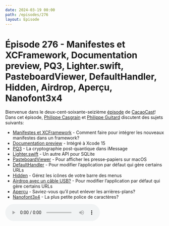 ```yaml
---
date: 2024-03-19 00:00
path: /episodes/276
layout: Episode
---
```

# Épisode 276 - Manifestes et XCFramework, Documentation preview, PQ3, Lighter.swift, PasteboardViewer, DefaultHandler, Hidden, Airdrop, Aperçu, Nanofont3x4
<p>Bienvenue dans le deux-cent-soixante-seizi&egrave;me&nbsp;<a href="https://cacaocast.com/media/cacaocast_276.mp3" title="CacaoCast Episode 276">épisode</a> de <a href="https://mastodon.world/@cacaocast" title="CacaoCast sur Mastodon.world">CacaoCast</a>! Dans cet épisode, <a href="https://mastodon.social/@philippec" title="Philippe Casgrain sur Mastodon.social">Philippe Casgrain</a> et <a href="https://mastodon.social/@philippeguitard" title="Philippe Guitard sur Mastodon.social">Philippe Guitard</a> discutent des sujets suivants:</p>
<ul>
<li><a href="https://rhonabwy.com/2024/02/18/embedding-a-privacy-manifest-into-an-xcframework/" title="Manifestes et XCFramework">Manifestes et XCFramework</a> - Comment faire pour intégrer les nouveaux manifestes dans un framework?</li>
<li><a href="https://mastodon.social/@danielsaidi/112116158409293543" title="Documentation preview">Documentation preview</a> - Intégré à Xcode 15</li>
<li><a href="https://security.apple.com/blog/imessage-pq3/" title="PQ3">PQ3</a> - La cryptographie post-quantique dans iMessage</li>
<li><a href="https://github.com/Lighter-swift" title="Lighter.swift">Lighter.swift</a> - Un autre API pour SQLite</li>
<li><a href="https://github.com/sindresorhus/Pasteboard-Viewer" title="PasteboardViewer">PasteboardViewer</a> - Pour afficher les presse-papiers sur macOS</li>
<li><a href="https://mastodon.social/@vandal/112090835045930445" title="DefaultHandler">DefaultHandler</a> - Pour modifier l’application par défaut qui gère certains URLs</li>
<li><a href="https://github.com/dwarvesf/hidden" title="Hidden">Hidden</a> - Gérez les icônes de votre barre des menus</li>
<li><a href="https://mastodon.social/@logan@pdx.social/112047882609820407" title="Airdrop avec un câble USB?">Airdrop avec un câble USB?</a> - Pour modifier l’application par défaut qui gère certains URLs</li>
<li><a href="https://mastodon.social/@codepo8@toot.cafe/111970399982683020" title="Aperçu">Aperçu</a> - Saviez-vous qu’il peut enlever les arrières-plans?</li>
<li><a href="https://github.com/Michaelangel007/nanofont3x4" title="Nanofont3x4">Nanofont3x4</a> - La plus petite police de caractères?</li>
</ul>
<p><audio controls><source src="https://cacaocast.com/media/cacaocast_276.mp3" type="audio/mpeg"><source src="https://cacaocast.com/media/cacaocast_276.mp3" type="audio/mp4">Votre navigateur ne supporte pas l'élément audio / Your browser does not support the audio element.</audio></p>
